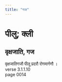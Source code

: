 ```yaml
---
title: "गज"
---
```


# पीलु; क्ली
## वृक्षजाति, गज
वृक्षजातिगजौ पीलू प्रदरौ रोगमार्गणौ ।<br />verse 3.1.1.10<br />page 0014

